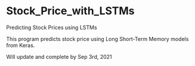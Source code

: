 # Stock_Price_with_LSTMs
Predicting Stock Prices using LSTMs 

This program predicts stock price using Long Short-Term Memory models from Keras.

Will update and complete by Sep 3rd, 2021

